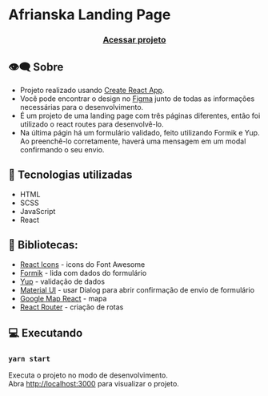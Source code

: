 # Afrianska Landing Page




<h3 align="center">
    <a href="https://peaceful-payne-4fbdc1.netlify.app/">Acessar projeto</a>
<h3 >


## 👁️‍🗨️ Sobre  
- Projeto realizado usando [Create React App](https://github.com/facebook/create-react-app). 
- Você pode encontrar o design no [Figma](https://www.figma.com/file/zEOMqqBSHLncjhN14KoT9q/afrianska-landingpage-(Copy)?node-id=0%3A1) junto de todas as informações necessárias para o desenvolvimento. 
- É um projeto de uma landing page com três páginas diferentes, então foi utilizado o react routes para desenvolvê-lo. 
- Na última págin há um formulário validado, feito utilizando Formik e Yup. Ao preenchê-lo corretamente, haverá uma mensagem em um modal confirmando o seu envio. 

## 🚀 Tecnologias utilizadas
- HTML
- SCSS
- JavaScript
- React
    
## 📕 Bibliotecas:
  - [React Icons](https://react-icons.github.io/react-icons/) - icons do Font Awesome <br />
  - [Formik](https://formik.org/docs/overview) - lida com dados do formulário <br />
  - [Yup](https://www.npmjs.com/package/yup) - validação de dados <br />
  - [Material UI](https://mui.com/pt/getting-started/usage/) - usar Dialog para abrir confirmação de envio de formulário <br />
  - [Google Map React](https://github.com/google-map-react/google-map-react) - mapa <br />
  - [React Router](https://reactrouter.com/web/guides/quick-start) - criação de rotas
  
    
        
## 💻 Executando   
### `yarn start`

Executa o projeto no modo de desenvolvimento. <br />
Abra [http://localhost:3000](http://localhost:3000) para visualizar o projeto. 
